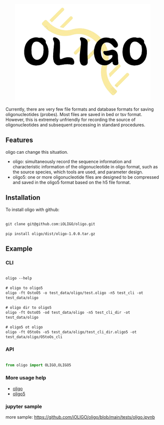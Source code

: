 

<div align="center">

<img src="./docs/imgs/oligo_logo.png">

</div>


Currently, there are very few file formats and database formats for saving oligonucleotides (probes). Most files are saved in bed or tsv format. However, this is extremely unfriendly for recording the source of oligonucleotides and subsequent processing in standard procedures.

## Features

oligo can change this situation. 

+ oligo: simultaneously record the sequence information and characteristic information of the oligonucleotide in oligo format, such as the source species, which tools are used, and parameter design.
+ oligo5: one or more oligonucleotide files are designed to be compressed and saved in the oligo5 format based on the h5 file format.


## Installation

To install oligo with github:


```shell

git clone git@github.com:iOLIGO/oligo.git

pip install oligo/dist/oligo-1.0.0.tar.gz

```

## Example

### CLI

```shell

oligo --help

# oligo to oligo5
oligo -ft OstoO5 -o test_data/oligo/test.oligo -n5 test_cli -ot test_data/oligo

# oligo dir to oligo5
oligo -ft OstoO5 -od test_data/oligo -n5 test_cli_dir -ot test_data/oligo

# oligo5 ot oligo
oligo -ft O5toOs -o5 test_data/oligo/test_cli_dir.oligo5 -ot test_data/oligo/O5toOs_cli
```


### API

```python

from oligo import OLIGO,OLIGO5

```


### More usage help

- [oligo](https://github.com/iOLIGO/oligo/blob/main/docs/oligo.md)
- [oligo5](https://github.com/iOLIGO/oligo/blob/main/docs/oligo5.md)

### jupyter sample

more sample: https://github.com/iOLIGO/oligo/blob/main/tests/oligo.ipynb